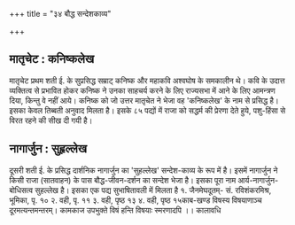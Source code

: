 +++
title = "३४ बौद्ध सन्देशकाव्य"

+++
## मातृचेट : कनिष्कलेख
मातृचेट प्रथम शती ई. के सुप्रसिद्ध सम्राट् कनिष्क और महाकवि अश्वघोष के समकालीन थे। कवि के उदात्त व्यक्तित्व से प्रभावित होकर कनिष्क ने उनका साहचर्य करने के लिए राज्यसभा में आने के लिए आमन्त्रण दिया, किन्तु वे नहीं आये। कनिष्क को जो उत्तर मातृचेत ने भेजा वह 'कनिष्कलेख' के नाम से प्रसिद्ध है। इसका केवल तिब्बती अनुवाद मिलता है। इसके ८५ पद्यों में राजा को सद्धर्म की प्रेरणा देते हुये, पशु-हिंसा से विरत रहने की सीख दी गयी है।
## नागार्जुन : सुहृल्लेख  
दूसरी शती ई. के प्रसिद्ध दार्शनिक नागार्जुन का 'सुहल्लेख' सन्देश-काव्य के रूप में है। इसमें नागार्जुन ने किसी राजा (सातवाहन) के पास बौद्ध-जीवन-दर्शन का सन्देश भेजा है। इसका पूरा नाम आर्य-नागार्जुन-बोधिसत्व सुहल्लेख है। इसका एक पद्य सुभाषितावली में मिलता है
१. जैनमेघदूतम्- सं. रविशंकरमिश्र, भूमिका, पृ. १० २. वही, पृ. ११ ३. वही, पृष्ठ १३ ४. वही, पृष्ठ १५काब-खण्ड
विषस्य विषयाणाञ्च दूरमत्यन्तमन्तरम्। कामकाज उपभुक्ते विषं हन्ति विषयाः स्मरणादपि ।। कालावधि
